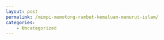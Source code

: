 ```yaml
---
layout: post
permalink: /mimpi-memotong-rambut-kemaluan-menurut-islam/
categories:
    - Uncategorized
---
```


